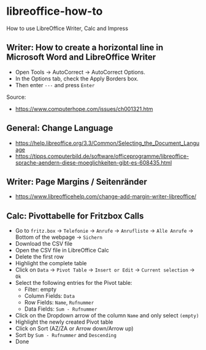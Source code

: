# libreoffice-how-to
How to use LibreOffice Writer, Calc and Impress

## Writer: How to create a horizontal line in Microsoft Word and LibreOffice Writer
- Open Tools → AutoCorrect → AutoCorrect Options.
- In the Options tab, check the Apply Borders box.
- Then enter `---` and press `Enter`

Source:
- https://www.computerhope.com/issues/ch001321.htm

## General: Change Language
- https://help.libreoffice.org/3.3/Common/Selecting_the_Document_Language
- https://tipps.computerbild.de/software/officeprogramme/libreoffice-sprache-aendern-diese-moeglichkeiten-gibt-es-608435.html

## Writer: Page Margins / Seitenränder
- https://www.libreofficehelp.com/change-add-margin-writer-libreoffice/

## Calc: Pivottabelle for Fritzbox Calls
- Go to `fritz.box` → `Telefonie` → `Anrufe` → `Anrufliste` → `Alle Anrufe` → Bottom of the webpage → `Sichern`
- Download the CSV file
- Open the CSV file in LibreOffice Calc
- Delete the first row
- Highlight the complete table
- Click on `Data` → `Pivot Table` → `Insert or Edit` → `Current selection` → `Ok`
- Select the following entries for the Pivot table:
  - Filter: empty
  - Column Fields: `Data`
  - Row Fields: `Name`, `Rufnummer`
  - Data Fields: `Sum - Rufnummer`
- Click on the Dropdown arrow of the column `Name` and only select `(empty)`
- Highlight the newly created Pivot table
- Click on Sort (AZ/ZA or Arrow down/Arrow up)
- Sort by `Sum - Rufnummer` and `Descending`
- Done

